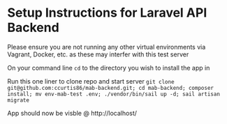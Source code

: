 # Setup Instructions for Laravel API Backend

Please ensure you are not running any other virtual environments via Vagrant, Docker, etc. as these may interfer with this test server

On your command line `cd` to the directory you wish to install the app in

Run this one liner to clone repo and start server
`git clone git@github.com:ccurtis86/mab-backend.git; cd mab-backend; composer install; mv env-mab-test .env; ./vendor/bin/sail up -d; sail artisan migrate`

App should now be visble @ http://localhost/
